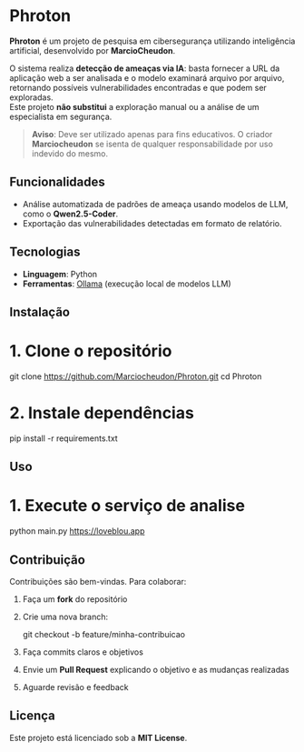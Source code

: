 # Phroton

**Phroton** é um projeto de pesquisa em cibersegurança utilizando inteligência artificial, desenvolvido por **MarcioCheudon**.  

O sistema realiza **detecção de ameaças via IA**: basta fornecer a URL da aplicação web a ser analisada e o modelo examinará arquivo por arquivo, retornando possíveis vulnerabilidades encontradas e que podem ser exploradas.  
Este projeto **não substitui** a exploração manual ou a análise de um especialista em segurança.  

> **Aviso**: Deve ser utilizado apenas para fins educativos. O criador **Marciocheudon** se isenta de qualquer responsabilidade por uso indevido do mesmo.

## Funcionalidades

- Análise automatizada de padrões de ameaça usando modelos de LLM, como o **Qwen2.5-Coder**.  
- Exportação das vulnerabilidades detectadas em formato de relatório.  

## Tecnologias

- **Linguagem**: Python  
- **Ferramentas**: [Ollama](https://ollama.com) (execução local de modelos LLM)  

## Instalação

# 1. Clone o repositório
git clone https://github.com/Marciocheudon/Phroton.git
cd Phroton

# 2. Instale dependências
pip install -r requirements.txt

## Uso

# 1. Execute o serviço de analise
python main.py https://loveblou.app

## Contribuição

Contribuições são bem-vindas. Para colaborar:

1. Faça um **fork** do repositório
2. Crie uma nova branch:

   git checkout -b feature/minha-contribuicao

3. Faça commits claros e objetivos
4. Envie um **Pull Request** explicando o objetivo e as mudanças realizadas
5. Aguarde revisão e feedback

## Licença

Este projeto está licenciado sob a **MIT License**.
